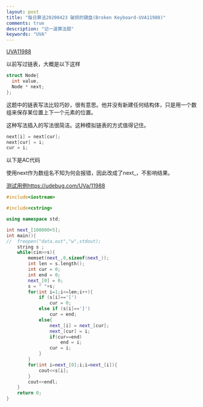 ```yaml
---
layout: post
title: "每日算法20200423 破损的键盘(Broken Keyboard-UVA11988)"
comments: true
description: "记一道算法题"
keywords: "UVA"
---
```


[UVA11988](https://vjudge.net/problem/UVA-11988)

以前写过链表，大概是以下这样

```cpp
struct Node{
  int value,
  Node * next;
};
```

这题中的链表写法比较巧妙，很有意思。他并没有新建任何结构体，只是用一个数组来保存某位置上下一个元素的位置。

这种写法插入的写法很简洁。这种模拟链表的方式值得记住。

```cpp
next[i] = next[cur];
next[cur] = i;
cur = i;
```

以下是AC代码

使用next作为数组名不知为何会报错，因此改成了next_，不影响结果。

[测试用例https://udebug.com/UVa/11988](https://udebug.com/UVa/11988)

```cpp
#include<iostream>

#include<cstring>

using namespace std;

int next_[100000+5];
int main(){
//	freopen("data.out","w",stdout);
	string s ;
	while(cin>>s){
		memset(next_,0,sizeof(next_));
		int len = s.length();
		int cur = 0;
		int end = 0;
		next_[0] = 0; 
		s = " "+s;
		for(int i=1;i<=len;i++){
			if (s[i]=='[')
				cur = 0;
			else if (s[i]==']')
				cur = end;
			else{
				next_[i] = next_[cur];
				next_[cur] = i;
				if(cur==end)
					end = i;
				cur = i;
			}
		}
		for(int i=next_[0];i;i=next_[i]){
			cout<<s[i];
		}
		cout<<endl;
	}
	return 0;
}
```

